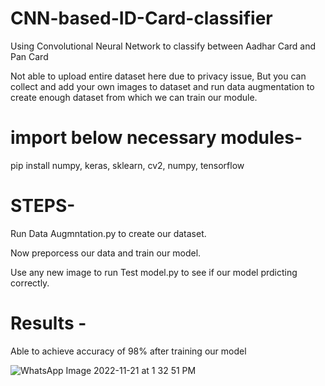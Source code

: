 # CNN-based-ID-Card-classifier
Using Convolutional Neural Network to classify between Aadhar Card and Pan Card 

Not able to upload entire dataset here due to privacy issue, But you can collect and add your own images to dataset and run
data augmentation to create enough dataset from which we can train our module.


# import below necessary modules-

pip install
numpy,
keras,
sklearn,
cv2,
numpy,
tensorflow


# STEPS-
Run Data Augmntation.py
to create our dataset.

Now preporcess our data and train our model.

Use any new image to run Test model.py to see if our model prdicting correctly.

   
# Results -
Able to achieve accuracy of 98% after training our model 

![WhatsApp Image 2022-11-21 at 1 32 51 PM](https://user-images.githubusercontent.com/70071334/202996635-4d116510-2d50-49af-9468-b39457305895.jpeg)

 
